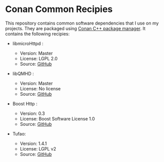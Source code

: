 # Conan Common Recipies

This repository contains common software dependencies that I use on my projects.
They are packaged using [Conan C++ package manager](https://www.conan.io).
It contains the following recipies:

- libmicroHttpd :
  - Version: Master
  - License: LGPL 2.0
  - Source: [GitHub](https://gnunet.org/git/libmicrohttpd.git)

- libQMHD :
	- Version: Master
	- License: No license 
	- Source: [GitHub](https://github.com/fmiguelgarcia/libqmhd.git)

- Boost Http :
	- Version: 0.3
	- License: Boost Software License 1.0
	- Source: [GitHub](https://github.com/BoostGSoC14/boost.http.git)

- Tufao:
	- Version: 1.4.1
	- License: LGPL v2
	- Source: [GitHub](https://github.com/vinipsmaker/tufao.git)
